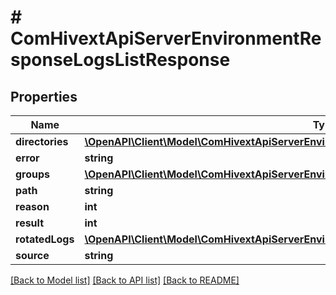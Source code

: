# # ComHivextApiServerEnvironmentResponseLogsListResponse

## Properties

Name | Type | Description | Notes
------------ | ------------- | ------------- | -------------
**directories** | [**\OpenAPI\Client\Model\ComHivextApiServerEnvironmentResponseFilesListResponseKeywords**](ComHivextApiServerEnvironmentResponseFilesListResponseKeywords.md) |  | [optional]
**error** | **string** |  | [optional]
**groups** | [**\OpenAPI\Client\Model\ComHivextApiServerEnvironmentResponseFilesListResponseKeywords**](ComHivextApiServerEnvironmentResponseFilesListResponseKeywords.md) |  | [optional]
**path** | **string** |  | [optional]
**reason** | **int** |  | [optional]
**result** | **int** |  | [optional]
**rotatedLogs** | [**\OpenAPI\Client\Model\ComHivextApiServerEnvironmentResponseLogsListResponseRotatedLogs**](ComHivextApiServerEnvironmentResponseLogsListResponseRotatedLogs.md) |  | [optional]
**source** | **string** |  | [optional]

[[Back to Model list]](../../README.md#models) [[Back to API list]](../../README.md#endpoints) [[Back to README]](../../README.md)
